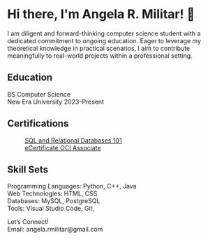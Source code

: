 <!DOCTYPE html>
<html lang="en">

<head>
    <meta charset="UTF-8">
    <meta http-equiv="X-UA-Compatible" content="IE=edge">
    <meta name="viewport" content="width=device-width, initial-scale=1.0">
    
</head>
<body>
    <div id="resume">
        <h1>Hi there, I'm Angela R. Militar! 👋</h1>
                    <p id="objective">I am diligent and forward-thinking computer science student with a dedicated commitment to ongoing education. Eager to leverage my theoretical knowledge in practical scenarios, I aim to contribute meaningfully to real-world projects within a professional setting.
                        </dl>
                        <dl>
                             <h2
                       <h2>Education</h2>
BS Computer Science
<br>New Era University
2023-Present
                            <h2
        <h2>Certifications</h2>
                                    
                                   
<dd>
<a href="(https://courses.cognitiveclass.ai/certificates/6dd8ba510a6943498c2e7d54bd5a06f0)" target="_blank">SQL and Relational Databases 101</a>
                                    </dd>
<dd>
<a href="https://drive.google.com/drive/u/1/folders/1odDhkYKS8jDYduz7ifpvycv14RPcTsCZ" target="_blank">eCertificate OCI Associate </a>
                                    </dd>
                       <h2>Skill Sets</h2>

<p>Programming Languages: Python, C++, Java<br>Web Technologies: HTML, CSS<br>Databases: MySQL, PostgreSQL <br>Tools: Visual Studio Code, Git,</p>

<p>Let’s Connect!<br>Email: angela.rmilitar@gmail.com</p>
                            

</body>

</html>
